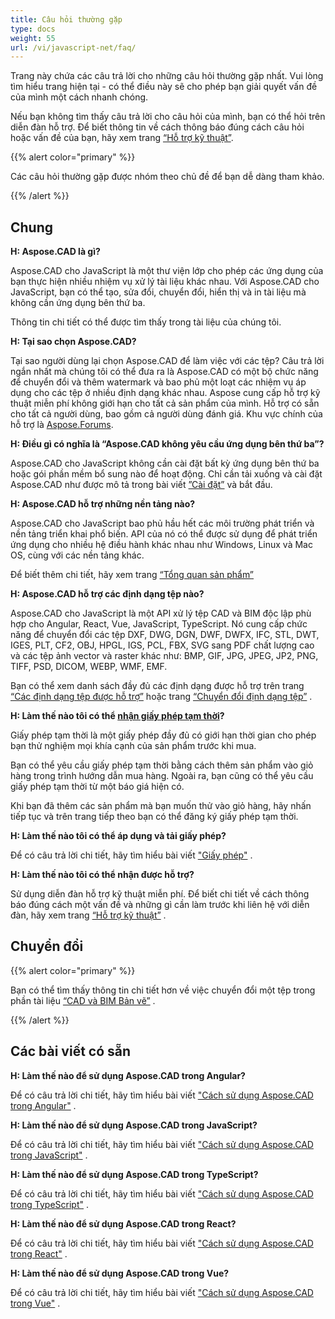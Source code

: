 ```yaml
---
title: Câu hỏi thường gặp
type: docs
weight: 55
url: /vi/javascript-net/faq/
---
```


Trang này chứa các câu trả lời cho những câu hỏi thường gặp nhất. Vui lòng tìm hiểu trang hiện tại - có thể điều này sẽ cho phép bạn giải quyết vấn đề của mình một cách nhanh chóng.

Nếu bạn không tìm thấy câu trả lời cho câu hỏi của mình, bạn có thể hỏi trên diễn đàn hỗ trợ. Để biết thông tin về cách thông báo đúng cách câu hỏi hoặc vấn đề của bạn, hãy xem trang [“Hỗ trợ kỹ thuật”](/vi/cad/javascript-net/technical-support).

{{% alert color="primary" %}} 

Các câu hỏi thường gặp được nhóm theo chủ đề để bạn dễ dàng tham khảo.

{{% /alert %}}

## **Chung**
**H: Aspose.CAD là gì?**

Aspose.CAD cho JavaScript là một thư viện lớp cho phép các ứng dụng của bạn thực hiện nhiều nhiệm vụ xử lý tài liệu khác nhau. Với Aspose.CAD cho JavaScript, bạn có thể tạo, sửa đổi, chuyển đổi, hiển thị và in tài liệu mà không cần ứng dụng bên thứ ba.

Thông tin chi tiết có thể được tìm thấy trong tài liệu của chúng tôi.

**H: Tại sao chọn Aspose.CAD?**

Tại sao người dùng lại chọn Aspose.CAD để làm việc với các tệp?
Câu trả lời ngắn nhất mà chúng tôi có thể đưa ra là Aspose.CAD có một bộ chức năng để chuyển đổi và thêm watermark và bao phủ một loạt các nhiệm vụ áp dụng cho các tệp ở nhiều định dạng khác nhau.
Aspose cung cấp hỗ trợ kỹ thuật miễn phí không giới hạn cho tất cả sản phẩm của mình.
Hỗ trợ có sẵn cho tất cả người dùng, bao gồm cả người dùng đánh giá. Khu vực chính của hỗ trợ là [Aspose.Forums](https://forum.aspose.com/c/cad/19).

**H: Điều gì có nghĩa là “Aspose.CAD không yêu cầu ứng dụng bên thứ ba”?**

Aspose.CAD cho JavaScript không cần cài đặt bất kỳ ứng dụng bên thứ ba hoặc gói phần mềm bổ sung nào để hoạt động. Chỉ cần tải xuống và cài đặt Aspose.CAD như được mô tả trong bài viết [”Cài đặt”](/vi/cad/javascript-net/installation/) và bắt đầu.

**H: Aspose.CAD hỗ trợ những nền tảng nào?**

Aspose.CAD cho JavaScript bao phủ hầu hết các môi trường phát triển và nền tảng triển khai phổ biến. API của nó có thể được sử dụng để phát triển ứng dụng cho nhiều hệ điều hành khác nhau như Windows, Linux và Mac OS, cùng với các nền tảng khác.

Để biết thêm chi tiết, hãy xem trang [“Tổng quan sản phẩm”](/vi/cad/javascript-net/product-overview/) 

**H: Aspose.CAD hỗ trợ các định dạng tệp nào?**

Aspose.CAD cho JavaScript là một API xử lý tệp CAD và BIM độc lập phù hợp cho Angular, React, Vue, JavaScript, TypeScript. 
Nó cung cấp chức năng để chuyển đổi các tệp DXF, DWG, DGN, DWF, DWFX, IFC, STL, DWT, IGES, PLT, CF2, OBJ, HPGL, IGS, PCL, FBX, SVG sang PDF chất lượng cao và các tệp ảnh vector và raster khác như: BMP, GIF, JPG, JPEG, JP2, PNG, TIFF, PSD, DICOM, WEBP, WMF, EMF. 

Bạn có thể xem danh sách đầy đủ các định dạng được hỗ trợ trên trang [“Các định dạng tệp được hỗ trợ”](/vi/cad/javascript-net/supported-file-formats/) hoặc trang [“Chuyển đổi định dạng tệp”](/vi/cad/javascript-net/converting-file-formats/) .

**H: Làm thế nào tôi có thể [nhận giấy phép tạm thời](https://purchase.aspose.com/temporary-license/)?**

Giấy phép tạm thời là một giấy phép đầy đủ có giới hạn thời gian cho phép bạn thử nghiệm mọi khía cạnh của sản phẩm trước khi mua.

Bạn có thể yêu cầu giấy phép tạm thời bằng cách thêm sản phẩm vào giỏ hàng trong trình hướng dẫn mua hàng. Ngoài ra, bạn cũng có thể yêu cầu giấy phép tạm thời từ một báo giá hiện có.

Khi bạn đã thêm các sản phẩm mà bạn muốn thử vào giỏ hàng, hãy nhấn tiếp tục và trên trang tiếp theo bạn có thể đăng ký giấy phép tạm thời.

**H: Làm thế nào tôi có thể áp dụng và tải giấy phép?**

Để có câu trả lời chi tiết, hãy tìm hiểu bài viết ["Giấy phép"](/vi/cad/javascript-net/licensing/) .

**H: Làm thế nào tôi có thể nhận được hỗ trợ?**

Sử dụng diễn đàn hỗ trợ kỹ thuật miễn phí. Để biết chi tiết về cách thông báo đúng cách một vấn đề và những gì cần làm trước khi liên hệ với diễn đàn, hãy xem trang [“Hỗ trợ kỹ thuật”](/vi/cad/javascript-net/technical-support) .

## **Chuyển đổi**

{{% alert color="primary" %}} 

Bạn có thể tìm thấy thông tin chi tiết hơn về việc chuyển đổi một tệp trong phần tài liệu [“CAD và BIM Bản vẽ”](/vi/cad/javascript-net/cad-and-bim-drawings/) .

{{% /alert %}}

## **Các bài viết có sẵn**

**H: Làm thế nào để sử dụng Aspose.CAD trong Angular?**

Để có câu trả lời chi tiết, hãy tìm hiểu bài viết ["Cách sử dụng Aspose.CAD trong Angular"](/vi/cad/javascript-net/how-to-use-aspose-cad-in-angular/) .

**H: Làm thế nào để sử dụng Aspose.CAD trong JavaScript?**

Để có câu trả lời chi tiết, hãy tìm hiểu bài viết ["Cách sử dụng Aspose.CAD trong JavaScript"](/vi/cad/javascript-net/how-to-run-aspose-cad-in-javascript/) .

**H: Làm thế nào để sử dụng Aspose.CAD trong TypeScript?**

Để có câu trả lời chi tiết, hãy tìm hiểu bài viết ["Cách sử dụng Aspose.CAD trong TypeScript"](/vi/cad/javascript-net/how-to-use-aspose-cad-in-typescript/) .

**H: Làm thế nào để sử dụng Aspose.CAD trong React?**

Để có câu trả lời chi tiết, hãy tìm hiểu bài viết ["Cách sử dụng Aspose.CAD trong React"](/vi/cad/javascript-net/how-to-use-aspose-cad-in-react/) .

**H: Làm thế nào để sử dụng Aspose.CAD trong Vue?**

Để có câu trả lời chi tiết, hãy tìm hiểu bài viết ["Cách sử dụng Aspose.CAD trong Vue"](/vi/cad/javascript-net/how-to-use-aspose-cad-in-vue/) .
